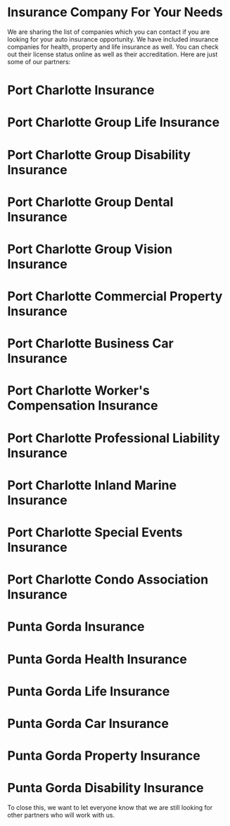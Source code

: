 Insurance Company For Your Needs
============

We are sharing the list of companies which you can contact if you are looking for your auto insurance opportunity. We have included insurance companies for health, property and life insurance as well. You can check out their license status online as well as their accreditation. Here are just some of our partners:

# Port Charlotte Insurance
# Port Charlotte Group Life Insurance
# Port Charlotte Group Disability Insurance
# Port Charlotte Group Dental Insurance
# Port Charlotte Group Vision Insurance
# Port Charlotte Commercial Property Insurance
# Port Charlotte Business Car Insurance
# Port Charlotte Worker's Compensation Insurance
# Port Charlotte Professional Liability Insurance
# Port Charlotte Inland Marine Insurance
# Port Charlotte Special Events Insurance
# Port Charlotte Condo Association Insurance
# Punta Gorda Insurance
# Punta Gorda Health Insurance
# Punta Gorda Life Insurance
# Punta Gorda Car Insurance
# Punta Gorda Property Insurance
# Punta Gorda Disability Insurance

To close this, we want to let everyone know that we are still looking for other partners who will work with us.
